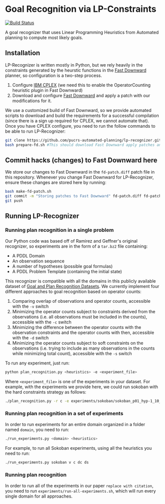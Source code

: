 # Goal Recognition via LP-Constraints

[![Build Status](https://travis-ci.com/pucrs-automated-planning/lp-recognizer.svg?token=wcNhPPzeYu4Vp7Wds6rN&branch=master)](https://travis-ci.com/pucrs-automated-planning/lp-recognizer)

A goal recognizer that uses Linear Programming Heuristics from Automated planning to compute most likely goals.

## Installation

LP-Recognizer is written mostly in Python, but we rely heavily in the constraints generated by the heurstic functions in the [Fast Downward](http://www.fast-downward.org) planner, so configuration is a two-step process.

1. Configure [IBM CPLEX](https://www.ibm.com/products/ilog-cplex-optimization-studio) (we need this to enable the OperatorCounting heuristic plugin in Fast Downward) 
2. Download and configure [Fast Downward](http://www.fast-downward.org/ObtainingAndRunningFastDownward) and apply a patch with our modifications for it.

We use a customized build of Fast Downward, so we provide automated scripts to download and build the requirements for a successful compilation (since there is a sign up required for CPLEX, we cannot automate that). Once you have CPLEX configure, you need to run the follow commands to be able to run LP-Recognizer:

```bash
git clone https://github.com/pucrs-automated-planning/lp-recognizer.git
bash prepare-fd.sh #This should download Fast Downward apply patches and compile
```

## Commit hacks (changes) to Fast Downward here

We store our changes to Fast Downward in the ```fd-patch.diff``` patch file in this repository. Whenever you change Fast Downward for LP-Recognizer, ensure these changes are stored here by running:
```bash
bash make-fd-patch.sh
git commit -m "Storing patches to Fast Downward" fd-patch.diff fd-patch-rev.txt
git push
```  

## Running LP-Recognizer

### Running plan recognition in a single problem

Our Python code was based off of Ramirez and Geffner's original recognizer, so experiments are in the form of a ```tar.bz2``` file containing:

- A PDDL Domain
- An observation sequence
- A number of hypotheses (possible goal formulas)
- A PDDL Problem Template (containing the initial state)

This recognizer is compatible with all the domains in this publicly available dataset of [Goal and Plan Recognition Datasets](https://github.com/pucrs-automated-planning/goal-plan-recognition-dataset). We currently implement four different approaches to goal recognition based on operator counts:

1.  Comparing overlap of observations and operator counts, accessible with the ```-v``` switch
2.  Minimizing the operator counts subject to constraints derived from the observations (i.e. all observations must be included in the counts), accessible with the ```-c``` switch
3. Minimizing the difference between the operator counts with the observation constraints and the operator counts with then, accessible with the ```-d``` switch
4. Minimizing the operator counts subject to soft constraints on the observations (i.e. trying to include as many observations in the counts while minimizing total count), accessible with the ```-s``` switch

To run any experiment, just run:
```bash
python plan_recognition.py <heuristics> -e <experiment_file>
``` 

Where ```<experiment_file>``` is one of the experiments in your dataset. 
For example, with the experiments we provide here, we could run sokoban with the hard constraints strategy as follows:

```bash
./plan_recognition.py -r c -e experiments/sokoban/sokoban_p01_hyp-1_10_1.tar.bz2
```

### Running plan recognition in a set of experiments 

In order to run experiments for an entire domain organized in a folder named ```domain```, you need to run:

```bash
./run_experiments.py <domain> <heuristics>
```


For example, to run all Sokoban experiments, using all the heuristics you need to run:

```bash
./run_experiments.py sokoban v c dc ds
```

### Running plan recognition 

In order to run all of the experiments in our paper ```replace with citation```, you need to run ```experiments/run-all-experiments.sh```, which will run every single domain for all approaches. 